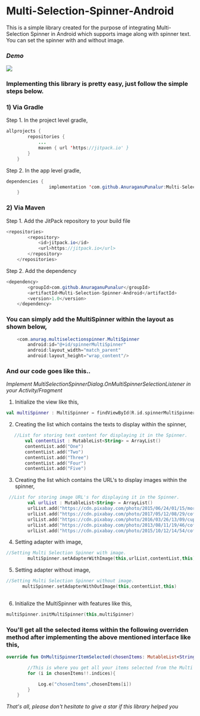 # Multi-Selection-Spinner-Android

This is a simple library created for the purpose of integrating Multi-Selection Spinner in Android which supports image along with spinner text.
You can set the spinner with and without image.

### *Demo*

![](https://raw.githubusercontent.com/AnuraganuPunalur/Multi-Selection-Spinner-Android/master/Mult-Selection%20Spinner%20Android.gif)

### Implementing this library is pretty easy, just follow the simple steps below.

### 1) Via Gradle

Step 1. In the project level gradle,

```java
allprojects {
		repositories {
			...
			maven { url 'https://jitpack.io' }
		}
	}
```
Step 2. In the app level gradle,
```java
dependencies {
	            implementation 'com.github.AnuraganuPunalur:Multi-Selection-Spinner-Android:1.0'
	}
```  
### 2) Via Maven

Step 1. Add the JitPack repository to your build file 

```java
<repositories>
		<repository>
		    <id>jitpack.io</id>
		    <url>https://jitpack.io</url>
		</repository>
	</repositories>
```  
Step 2. Add the dependency

```java
<dependency>
	    <groupId>com.github.AnuraganuPunalur</groupId>
	    <artifactId>Multi-Selection-Spinner-Android</artifactId>
	    <version>1.0</version>
	</dependency>
```  
### You can simply add the MultiSpinner within the layout as shown below,

```java
    <com.anurag.multiselectionspinner.MultiSpinner
        android:id="@+id/spinnerMultiSpinner"
        android:layout_width="match_parent"
        android:layout_height="wrap_content"/>
 ```       
 ### And our code goes like this..
 
*Implement MultiSelectionSpinnerDialog.OnMultiSpinnerSelectionListener in your Activity/Fragment*
 
 1) Initialize the view like this,
 ```kotlin
 val multiSpinner : MultiSpinner = findViewById(R.id.spinnerMultiSpinner)
 ```
 2) Creating the list which contains the texts to display within the spinner,
 ```kotlin
    //List for storing text content for displaying it in the Spinner.
        val contentList : MutableList<String> = ArrayList()
        contentList.add("One")
        contentList.add("Two")
        contentList.add("Three")
        contentList.add("Four")
        contentList.add("Five")
```        
3) Creating the list which contains the URL's to display images within the spinner,
```kotlin
 //List for storing image URL's for displaying it in the Spinner.
        val urlList : MutableList<String> = ArrayList()
        urlList.add("https://cdn.pixabay.com/photo/2015/06/24/01/15/morning-819362_960_720.jpg")
        urlList.add("https://cdn.pixabay.com/photo/2017/05/12/08/29/coffee-2306471_960_720.jpg")
        urlList.add("https://cdn.pixabay.com/photo/2016/03/26/13/09/cup-of-coffee-1280537_960_720.jpg")
        urlList.add("https://cdn.pixabay.com/photo/2013/08/11/19/46/coffee-171653_960_720.jpg")
        urlList.add("https://cdn.pixabay.com/photo/2015/10/12/14/54/coffee-983955_960_720.jpg")
``` 
4) Setting adapter with image,
```kotlin
//Setting Multi Selection Spinner with image.
        multiSpinner.setAdapterWithImage(this,urlList,contentList,this)
```
5) Setting adapter without image,
```kotlin
//Setting Multi Selection Spinner without image.
      multiSpinner.setAdapterWithOutImage(this,contentList,this)
        
``` 
6) Initialize the MultiSpinner with features like this,
```kotlin
multiSpinner.initMultiSpinner(this,multiSpinner)
```
### You'll get all the selected items within the following overriden method after implementing the above mentioned interface like this,
```kotlin
override fun OnMultiSpinnerItemSelected(chosenItems: MutableList<String>?) {

        //This is where you get all your items selected from the Multi Selection Spinner :)
        for (i in chosenItems!!.indices){

            Log.e("chosenItems",chosenItems[i])
        }
    }
```    
*That's all, please don't hesitate to give a star if this library helped you*
